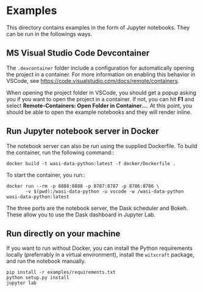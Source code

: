 # Examples

This directory contains examples in the form of Jupyter notebooks.
They can be run in the followings ways.

## MS Visual Studio Code Devcontainer

The `.devcontainer` folder include a configuration for automatically opening the project
in a container. For more information on enabling this behavior in VSCode, see
https://code.visualstudio.com/docs/remote/containers.

When opening the project folder in VSCode, you should get a popup asking you if you
want to open the project in a container. If not, you can hit **F1** and select
**Remote-Containers: Open Folder in Container...**. At this point, you should be able to
open the example notebooks and they will render inline.

## Run Jupyter notebook server in Docker

The notebook server can also be run using the supplied Dockerfile. To build the
container, run the following command::

    docker build -t wasi-data-python:latest -f docker/Dockerfile .

To start the container, you run::

    docker run --rm -p 8888:8888 -p 8787:8787 -p 8786:8786 \
           -v $(pwd):/wasi-data-python -u vscode -w /wasi-data-python wasi-data-python:latest

The three ports are the notebook server, the Dask scheduler and Bokeh.  These
allow you to use the Dask dashboard in Jupyter Lab.

## Run directly on your machine

If you want to run without Docker, you can install the Python requirements locally
(preferrably in a virtual environment), install the `witxcraft` package, and
run the notebook manually.

    pip install -r examples/requirements.txt
    python setup.py install
    jupyter lab